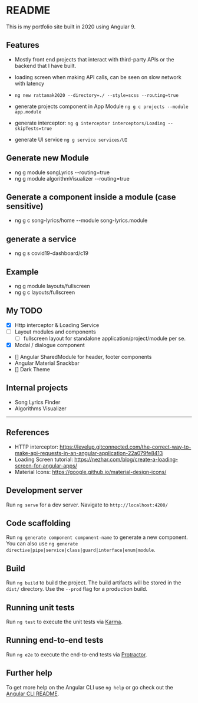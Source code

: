 # README

This is my portfolio site built in 2020 using Angular 9.

## Features

- Mostly front end projects that interact with third-party APIs or the backend that I have built.
- loading screen when making API calls, can be seen on slow network with latency

- `ng new rattanak2020 --directory=./ --style=scss --routing=true`
- generate projects component in App Module `ng g c projects --module app.module`
- generate interceptor: `ng g interceptor interceptors/Loading --skipTests=true`
- generate UI service `ng g service services/UI`

## Generate new Module

- ng g module songLyrics --routing=true
- ng g module algorithmVisualizer --routing=true

## Generate a component inside a module (case sensitive)

- ng g c song-lyrics/home --module song-lyrics.module

## generate a service

- ng g s covid19-dashboard/c19

## Example

- ng g module layouts/fullscreen
- ng g c layouts/fullscreen

## My TODO

- [x] Http interceptor & Loading Service
- [ ] Layout modules and components
  - [ ] fullscreen layout for standalone application/project/module per se.
- [x] Modal / dialogue component
- [] Angular SharedModule for header, footer components
- Angular Material Snackbar
- [] Dark Theme

## Internal projects

- Song Lyrics Finder
- Algorithms Visualizer

---

## References

- HTTP interceptor: https://levelup.gitconnected.com/the-correct-way-to-make-api-requests-in-an-angular-application-22a079fe8413
- Loading Screen tutorial: https://nezhar.com/blog/create-a-loading-screen-for-angular-apps/
- Material Icons: https://google.github.io/material-design-icons/

## Development server

Run `ng serve` for a dev server. Navigate to `http://localhost:4200/`

## Code scaffolding

Run `ng generate component component-name` to generate a new component. You can also use `ng generate directive|pipe|service|class|guard|interface|enum|module`.

## Build

Run `ng build` to build the project. The build artifacts will be stored in the `dist/` directory. Use the `--prod` flag for a production build.

## Running unit tests

Run `ng test` to execute the unit tests via [Karma](https://karma-runner.github.io).

## Running end-to-end tests

Run `ng e2e` to execute the end-to-end tests via [Protractor](http://www.protractortest.org/).

## Further help

To get more help on the Angular CLI use `ng help` or go check out the [Angular CLI README](https://github.com/angular/angular-cli/blob/master/README.md).
